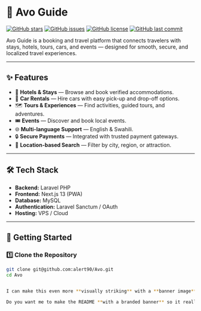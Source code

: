 # 🥑 Avo Guide

[![GitHub stars](https://img.shields.io/github/stars/alert90/Avo?style=for-the-badge)](https://github.com/alert90/Avo/stargazers)
[![GitHub issues](https://img.shields.io/github/issues/alert90/Avo?style=for-the-badge)](https://github.com/alert90/Avo/issues)
[![GitHub license](https://img.shields.io/github/license/alert90/Avo?style=for-the-badge)](LICENSE)
[![GitHub last commit](https://img.shields.io/github/last-commit/alert90/Avo?style=for-the-badge)](https://github.com/alert90/Avo/commits/main)

Avo Guide is a booking and travel platform that connects travelers with stays, hotels, tours, cars, and events — designed for smooth, secure, and localized travel experiences.

---

## ✨ Features

- 🏨 **Hotels & Stays** — Browse and book verified accommodations.
- 🚗 **Car Rentals** — Hire cars with easy pick-up and drop-off options.
- 🗺 **Tours & Experiences** — Find activities, guided tours, and adventures.
- 🎟 **Events** — Discover and book local events.
- 🌐 **Multi-language Support** — English & Swahili.
- 🔒 **Secure Payments** — Integrated with trusted payment gateways.
- 📍 **Location-based Search** — Filter by city, region, or attraction.

---

## 🛠 Tech Stack

- **Backend:** Laravel PHP
- **Frontend:** Next.js 13 (PWA)
- **Database:** MySQL
- **Authentication:** Laravel Sanctum / OAuth
- **Hosting:** VPS / Cloud

---

## 🚀 Getting Started

### 1️⃣ Clone the Repository
```bash
git clone git@github.com:alert90/Avo.git
cd Avo


I can make this even more **visually striking** with a **banner image** at the top and custom badges for **Laravel** and **Next.js**.  

Do you want me to make the README **with a branded banner** so it really pops on GitHub? That would make the repo look like a pro SaaS project.
